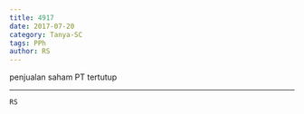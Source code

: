 ```yaml
---
title: 4917
date: 2017-07-20
category: Tanya-SC
tags: PPh
author: RS
---
```


penjualan saham PT tertutup

---



`RS`
